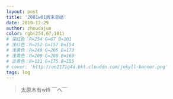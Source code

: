 ```yaml
---
layout: post
title: '2001w01周末总结'
date: 2019-12-29
author: zhoudajun
color: rgb(254,67,101)
# 深红色：R=254 G=67 B=101
# 浅红色：R=252 G=157 B=154
# 浅黄色：R=249 G=205 B=173
# 浅青色：R=200 G=200 B=169
# 淡青色：R=131 G=175 B=155
# cover: 'http://on2171g4d.bkt.clouddn.com/jekyll-banner.png'
tags: log
---
```


> 太原木有wifi ￣へ￣


